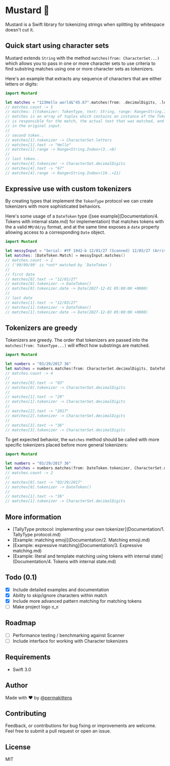 # Mustard 🌭

Mustard is a Swift library for tokenizing strings when splitting by whitespace doesn't cut it.

## Quick start using character sets

Mustard extends `String` with the method `matches(from: CharacterSet...)` which allows you to pass in one
or more character sets to use criteria to find substring matches using one or more character sets as tokenizers.

Here's an example that extracts any sequence of characters that are either letters or digits:

````Swift
import Mustard

let matches = "123Hello world&^45.67".matches(from: .decimalDigits, .letters)
// matches.count -> 5
// matches: [(tokenizer: TokenType, text: String, range: Range<String.Index>)]
// matches is an array of tuples which contains an instance of the TokenType that
// is responsible for the match, the actual text that was matched, and the range of the token
// in the original input.
//
// second token..
// matches[1].tokenizer -> CharacterSet.letters
// matches[1].text -> "Hello"
// matches[1].range -> Range<String.Index>(3..<8)
//
// last token..
// matches[4].tokenizer -> CharacterSet.decimalDigits
// matches[4].text -> "67"
// matches[4].range -> Range<String.Index>(19..<21)
````

## Expressive use with custom tokenizers

By creating types that implement the `TokenType` protocol we can create tokenizers with more sophisticated behaviors.

Here's some usage of a `DateToken` type ([see example](Documentation/4. Tokens with internal state.md) for implementation)
that matches tokens with the a valid `MM/dd/yy` format, and at the same time exposes a `date` property allowing access to a
corresponding `Date` object.

````Swift
import Mustard

let messyInput = "Serial: #YF 1942-b 12/01/27 (Scanned) 12/03/27 (Arrived) ref: 99/99/99"
let matches: [DateToken.Match] = messyInput.matches()
// matches.count -> 2
// ('99/99/99' is *not* matched by `DateToken`)
//
// first date
// matches[0].text -> "12/01/27"
// matches[0].tokenizer -> DateToken()
// matches[0].tokenizer.date -> Date(2027-12-01 05:00:00 +0000)
//
// last date
// matches[1].text -> "12/03/27"
// matches[1].tokenizer -> DateToken()
// matches[1].tokenizer.date -> Date(2027-12-03 05:00:00 +0000)
````

## Tokenizers are greedy

Tokenizers are greedy. The order that tokenizers are passed into the `matches(from: TokenType...)` will effect how substrings are matched.

````Swift
import Mustard

let numbers = "03/29/2017 36"
let matches = numbers.matches(from: CharacterSet.decimalDigits, DateToken.tokenizer)
// matches.count -> 4
//
// matches[0].text -> "03"
// matches[0].tokenizer -> CharacterSet.decimalDigits
//
// matches[1].text -> "29"
// matches[1].tokenizer -> CharacterSet.decimalDigits
//
// matches[2].text -> "2017"
// matches[2].tokenizer -> CharacterSet.decimalDigits
//
// matches[3].text -> "36"
// matches[3].tokenizer -> CharacterSet.decimalDigits
````

To get expected behavior, the `matches` method should be called with more specific tokenizers placed before more general tokenizers:

````Swift
import Mustard

let numbers = "03/29/2017 36"
let matches = numbers.matches(from: DateToken.tokenizer, CharacterSet.decimalDigits)
// matches.count -> 2
//
// matches[0].text -> "03/29/2017"
// matches[0].tokenizer -> DateToken()
//
// matches[1].text -> "36"
// matches[1].tokenizer -> CharacterSet.decimalDigits
````

## More information

- [TallyType protocol: implementing your own tokenizer](Documentation/1. TallyType protocol.md)
- [Example: matching emoji](Documentation/2. Matching emoji.md)
- [Example: expressive matching](Documentation/3. Expressive matching.md)
- [Example: literal and template matching using tokens with internal state](Documentation/4. Tokens with internal state.md)

## Todo (0.1)
- [x] Include detailed examples and documentation
- [x] Ability to skip/ignore characters within match
- [x] Include more advanced pattern matching for matching tokens
- [ ] Make project logo ಠ_ಠ

## Roadmap

- [ ] Performance testing / benchmarking against Scanner
- [ ] Include interface for working with Character tokenizers

## Requirements

- Swift 3.0

## Author

Made with :heart: by [@permakittens](http://twitter.com/permakittens)

## Contributing

Feedback, or contributions for bug fixing or improvements are welcome. Feel free to submit a pull request or open an issue.

## License

MIT
